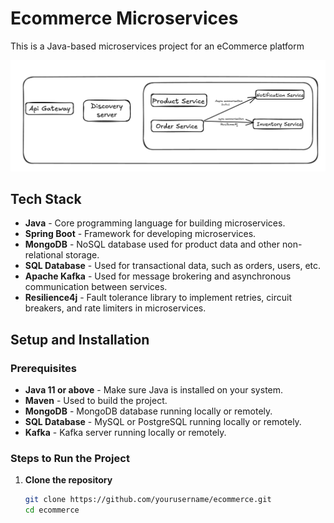 # Ecommerce Microservices

This is a Java-based microservices project for an eCommerce platform

![Ecommerce architecture](images/image.png)

## Tech Stack

- **Java** - Core programming language for building microservices.
- **Spring Boot** - Framework for developing microservices.
- **MongoDB** - NoSQL database used for product data and other non-relational storage.
- **SQL Database** - Used for transactional data, such as orders, users, etc.
- **Apache Kafka** - Used for message brokering and asynchronous communication between services.
- **Resilience4j** - Fault tolerance library to implement retries, circuit breakers, and rate limiters in microservices.


## Setup and Installation

### Prerequisites

- **Java 11 or above** - Make sure Java is installed on your system.
- **Maven** - Used to build the project.
- **MongoDB** - MongoDB database running locally or remotely.
- **SQL Database** - MySQL or PostgreSQL running locally or remotely.
- **Kafka** - Kafka server running locally or remotely.

### Steps to Run the Project

1. **Clone the repository**

   ```bash
   git clone https://github.com/yourusername/ecommerce.git
   cd ecommerce

